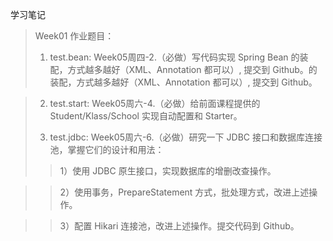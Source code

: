 学习笔记

> Week01 作业题目：
> 1. test.bean:     Week05周四-2.（必做）写代码实现 Spring Bean 的装配，方式越多越好（XML、Annotation 都可以）, 提交到 Github。的装配，方式越多越好（XML、Annotation 都可以）, 提交到 Github。

> 2. test.start:    Week05周六-4.（必做）给前面课程提供的 Student/Klass/School 实现自动配置和 Starter。
>
> 3. test.jdbc:     Week05周六-6.（必做）研究一下 JDBC 接口和数据库连接池，掌握它们的设计和用法：
>
>>1）使用 JDBC 原生接口，实现数据库的增删改查操作。

>>2）使用事务，PrepareStatement 方式，批处理方式，改进上述操作。

>>3）配置 Hikari 连接池，改进上述操作。提交代码到 Github。